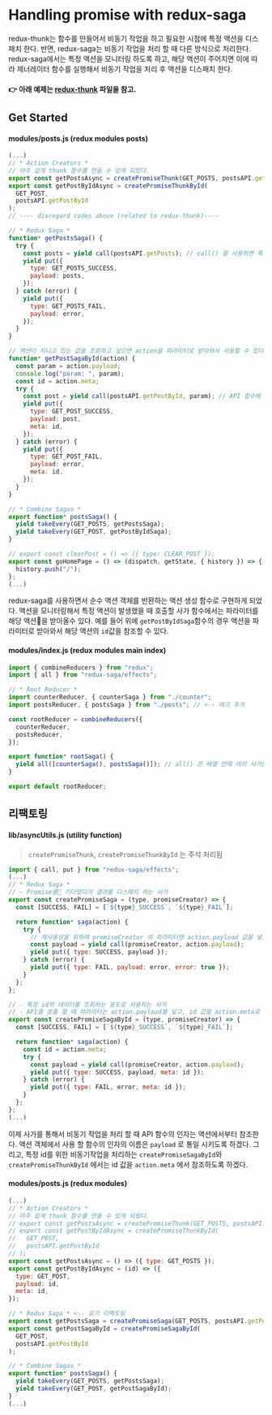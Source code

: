 # Handling promise with redux-saga

redux-thunk는 함수를 만들어서 비동기 작업을 하고 필요한 시점에 특정 액션을 디스패치 한다. 
반면, redux-saga는 비동기 작업을 처리 할 때 다른 방식으로 처리한다. redux-saga에서는 특정 액션을 모니터링 하도록 하고, 해당 액션이 주어지면 이에 따라 제너레이터 함수를 실행해서 비동기 작업을 처리 후 액션을 디스패치 한다.

#### 👉 아래 예제는 [redux-thunk](./reduxThunk.md) 파일을 참고.

## Get Started

#### modules/posts.js (redux modules posts)
```jsx
(...)
// * Action Creators *
// 아주 쉽게 thunk 함수를 만들 수 있게 되었다.
export const getPostsAsync = createPromiseThunk(GET_POSTS, postsAPI.getPosts);
export const getPostByIdAsync = createPromiseThunkById(
  GET_POST,
  postsAPI.getPostById
);
// ---- disregard codes above (related to redux-thunk)----

// * Redux Saga *
function* getPostsSaga() {
  try {
    const posts = yield call(postsAPI.getPosts); // call() 을 사용하면 특정 함수를 호출하고, 결과물이 반환 될 때까지 기다려줄 수 있다
    yield put({
      type: GET_POSTS_SUCCESS,
      payload: posts,
    });
  } catch (error) {
    yield put({
      type: GET_POSTS_FAIL,
      payload: error,
    });
  }
}

// 액션이 지니고 있는 값을 조회하고 싶으면 action을 파라미터로 받아와서 사용할 수 있다
function* getPostSagaById(action) {
  const param = action.payload;
  console.log("param: ", param);
  const id = action.meta;
  try {
    const post = yield call(postsAPI.getPostById, param); // API 함수에 넣어줘야 하는 인자는 call 함수 두번째 인바부터 순서대로 넣어주면 된다
    yield put({
      type: GET_POST_SUCCESS,
      payload: post,
      meta: id,
    });
  } catch (error) {
    yield put({
      type: GET_POST_FAIL,
      payload: error,
      meta: id,
    });
  }
}

// * Combine Sagas *
export function* postsSaga() {
  yield takeEvery(GET_POSTS, getPostsSaga);
  yield takeEvery(GET_POST, getPostByIdSaga);
}

// export const clearPost = () => ({ type: CLEAR_POST });
export const goHomePage = () => (dispatch, getState, { history }) => {
  history.push("/");
};
(...)
```
redux-saga를 사용하면서 순수 액션 객체를 반환하는 액션 생성 함수로 구현하게 되었다. 액션을 모니터링해서 특정 액션이 발생했을 때 호출할 사가 함수에서는 파라미터를 해당 액션을 받아올수 있다. 예를 들어 위에 `getPostByIdSaga`함수의 경우 액션을 파라미터로 받아와서 해당 액션의 `id`값을 참조할 수 있다.

#### modules/index.js (redux modules main index)
```jsx
import { combineReducers } from "redux";
import { all } from "redux-saga/effects";

// * Root Reducer *
import counterReducer, { counterSaga } from "./counter";
import postsReducer, { postsSaga } from "./posts"; // <-- 여기 추가

const rootReducer = combineReducers({
  counterReducer,
  postsReducer,
});

export function* rootSaga() {
  yield all([counterSaga(), postsSaga()]); // all() 은 배열 안에 여러 사가를 동시에 실행시켜 준다.
}

export default rootReducer;
```

## 리팩토링

#### lib/asyncUtils.js (utility function)
> `createPromiseThunk`, `createPromiseThunkById` 는 주석 처리됨

```jsx
import { call, put } from "redux-saga/effects";
(...)
// * Redux Saga *
// - Promise를 기다렸다가 결과를 디스패치 하는 사가
export const createPromiseSaga = (type, promiseCreator) => {
  const [SUCCESS, FAIL] = [`${type}_SUCCESS`, `${type}_FAIL`];

  return function* saga(action) {
    try {
      // 재사용성을 위하여 promiseCreator 의 파라미터엔 action.payload 값을 넣도록 설정한다.
      const payload = yield call(promiseCreator, action.payload);
      yield put({ type: SUCCESS, payload });
    } catch (error) {
      yield put({ type: FAIL, payload: error, error: true });
    }
  };
};

// - 특정 id의 데이터를 조회하는 용도로 사용하는 사가
// - API를 호출 할 때 파라미터는 action.payload를 넣고, id 값을 action.meta로 설정한다.
export const createPromiseSagaById = (type, promiseCreator) => {
  const [SUCCESS, FAIL] = [`${type}_SUCCESS`, `${type}_FAIL`];

  return function* saga(action) {
    const id = action.meta;
    try {
      const payload = yield call(promiseCreator, action.payload);
      yield put({ type: SUCCESS, payload, meta: id });
    } catch (error) {
      yield put({ type: FAIL, error, meta: id });
    }
  };
};
(...)
```
이제 사가를 통해서 비동기 작업을 처리 할 때 API 함수의 인자는 액션에서부터 참조한다. 액션 객체에서 사용 할 함수의 인자의 이름은 `payload` 로 통일 시키도록 하겠다. 그리고, 특정 id를 위한 비동기작업을 처리하는 `createPromiseSagaById`와 `createPromiseThunkById` 에서는 id 값을 `action.meta` 에서 참조하도록 하겠다.

#### modules/posts.js (redux modules)

```jsx
(...)
// * Action Creators *
// 아주 쉽게 thunk 함수를 만들 수 있게 되었다.
// export const getPostsAsync = createPromiseThunk(GET_POSTS, postsAPI.getPosts);
// export const getPostByIdAsync = createPromiseThunkById(
//   GET_POST,
//   postsAPI.getPostById
// );
export const getPostsAsync = () => ({ type: GET_POSTS });
export const getPostByIdAsync = (id) => ({
  type: GET_POST,
  payload: id,
  meta: id,
});

// * Redux Saga * <-- 요기 리팩토링
export const getPostsSaga = createPromiseSaga(GET_POSTS, postsAPI.getPosts);
export const getPostSagaById = createPromiseSagaById(
  GET_POST,
  postsAPI.getPostById
);

// * Combine Sagas *
export function* postsSaga() {
  yield takeEvery(GET_POSTS, getPostsSaga);
  yield takeEvery(GET_POST, getPostSagaById);
}
(...)
```
